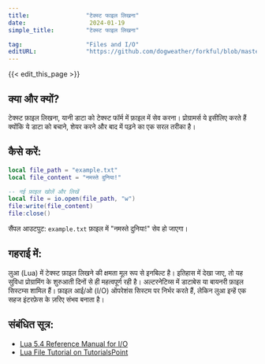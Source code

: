 ```yaml
---
title:                "टेक्स्ट फाइल लिखना"
date:                  2024-01-19
simple_title:         "टेक्स्ट फाइल लिखना"

tag:                  "Files and I/O"
editURL:              "https://github.com/dogweather/forkful/blob/master/content/hi/lua/writing-a-text-file.md"
---
```


{{< edit_this_page >}}

## क्या और क्यों? 
टेक्स्ट फ़ाइल लिखना, यानी डाटा को टेक्स्ट फॉर्म में फ़ाइल में सेव करना। प्रोग्रामर्स ये इसीलिए करते हैं क्योंकि ये डाटा को बचाने, शेयर करने और बाद में पढ़ने का एक सरल तरीका है।

## कैसे करें:
```Lua
local file_path = "example.txt"
local file_content = "नमस्ते दुनिया!"

-- नई फ़ाइल खोलें और लिखें
local file = io.open(file_path, "w")
file:write(file_content)
file:close()
```
सैंपल आउटपुट: `example.txt` फ़ाइल में "नमस्ते दुनिया!" सेव हो जाएगा।

## गहराई में:
लुआ (Lua) में टेक्स्ट फ़ाइल लिखने की क्षमता मूल रूप से इनबिल्ट है। इतिहास में देखा जाए, तो यह सुविधा प्रोग्रामिंग के शुरुआती दिनों से ही महत्वपूर्ण रही है। अल्टरनेटिव्स में डाटाबेस या बायनरी फ़ाइल सिस्टम्स शामिल हैं। फ़ाइल आई/ओ (I/O) ऑपरेशंस सिस्टम पर निर्भर करते हैं, लेकिन लुआ इन्हें एक सहज इंटरफ़ेस के ज़रिए संभव बनाता है।

## संबंधित सूत्र:
- [Lua 5.4 Reference Manual for I/O](https://www.lua.org/manual/5.4/manual.html#6.8)
- [Lua File Tutorial on TutorialsPoint](https://www.tutorialspoint.com/lua/lua_file_io.htm)
